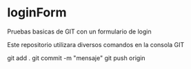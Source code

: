 # loginForm
Pruebas basicas de GIT con un formulario de login

Este repositorio  utilizara diversos comandos en la consola GIT

git add .
git commit -m "mensaje"
git push origin
